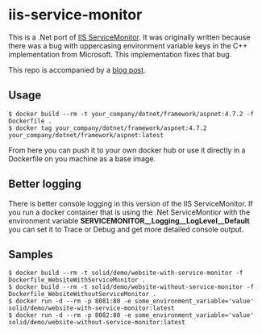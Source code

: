 # iis-service-monitor

This is a .Net port of [IIS ServiceMonitor](https://github.com/Microsoft/IIS.ServiceMonitor). It was originally written because there was a bug with uppercasing environment variable keys in the C++ implementation from Microsoft. This implementation fixes that bug. 

This repo is accompanied by a [blog post](https://solidsoftworks.io/porting-iis-servicemonitor-to-net/).

## Usage
    $ docker build --rm -t your_company/dotnet/framework/aspnet:4.7.2 -f Dockerfile .
    $ docker tag your_company/dotnet/framework/aspnet:4.7.2 your_company/dotnet/framework/aspnet:latest  
  
From here you can push it to your own docker hub or use it directly in a Dockerfile on you machine as a base image.

## Better logging
There is better console logging in this version of the IIS ServiceMonitor. If you run a docker container that is using the .Net ServiceMontior with the environment variable __SERVICEMONITOR__Logging__LogLevel__Default__ you can set it to Trace or Debug and get more detailed console output.

## Samples
    $ docker build --rm -t solid/demo/website-with-service-monitor -f Dockerfile_WebsiteWithServiceMonitor .
    $ docker build --rm -t solid/demo/website-without-service-monitor -f Dockerfile_WebsiteWithoutServiceMonitor .
    $ docker run -d --rm -p 8081:80 -e some_environment_variable='value' solid/demo/website-with-service-monitor:latest
    $ docker run -d --rm -p 8082:80 -e some_environment_variable='value' solid/demo/website-without-service-monitor:latest
